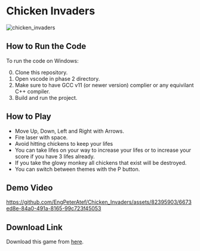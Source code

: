 # Chicken Invaders

![chicken_invaders](https://github.com/EngPeterAtef/Chicken_Invaders/assets/82395903/24304d9a-ce80-46c9-a58b-c209b4ee9f52)


## How to Run the Code

To run the code on Windows:

0. Clone this repository.
1. Open vscode in phase 2 directory.
2. Make sure to have GCC v11 (or newer version) complier or any equivilant C++ compiler.
3. Build and run the project.


## How to Play

- Move Up, Down, Left and Right with Arrows.
- Fire laser with space.
- Avoid hitting chickens to keep your lifes
- You can take lifes on your way to increase your lifes or to increase your score if you have 3 lifes already.
- If you take the glowy monkey all chickens that exist will be destroyed.
- You can switch between themes with the P button.

## Demo Video

https://github.com/EngPeterAtef/Chicken_Invaders/assets/82395903/6673ed8e-84a0-491a-8165-99c723f45053


## Download Link

Download this game from [here]().
